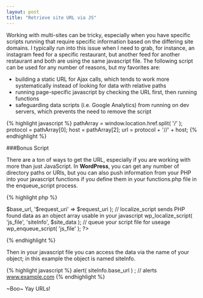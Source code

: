 ```yaml
---
layout: post
title: "Retrieve site URL via JS"
---
```


Working with multi-sites can be tricky, especially when you have specific scripts running that require specific information based on the differing site domains. I typically run into this issue when I need to grab, for instance, an instagram feed for a specific restaurant, but another feed for another restaurant and both are using the same javascript file. The following script can be used for any number of reasons, but my favorites are:

* building a static URL for Ajax calls, which tends to work more systematically instead of looking for data with relative paths
* running page-specific javascript by checking the URL first, then running functions
* safeguarding data scripts (i.e. Google Analytics) from running on dev servers, which prevents the need to remove the script


{% highlight javascript %}
pathArray = window.location.href.split( '/' );
protocol = pathArray[0];
host = pathArray[2];
url = protocol + '//' + host;
{% endhighlight %}

###Bonus Script

There are a ton of ways to get the URL, especially if you are working with more than just JavaScript. In **WordPress**, you can get any number of directory paths or URIs, but you can also push information from your PHP into your javascript functions if you define them in your <span>functions.php</span> file in the <span>enqueue_script</span> process.

{% highlight php %}
<?php
wp_register_script( 'js_file', 'path/to/site.js' );
// get base URL
$base_url = $_SERVER['SERVER_NAME'];
// get request URI for finding the full path for sub pages
$request_uri = $_SERVER['REQUEST_URI'];
// build an array of data to pass to your javascript file
$site_data = array( 'base_url' => $base_url, '$request_uri' => $request_uri );
// localize_script sends PHP found data as an object array usable in your javascript
wp_localize_script( 'js_file', 'siteInfo', $site_data );
// queue your script file for useage
wp_enqueue_script( 'js_file' );
?>
{% endhighlight %}

Then in your javascript file you can access the data via the name of your object; in this example the object is named <span>siteInfo</span>.

{% highlight javascript %}
alert( siteInfo.base_url ) ; // alerts www.example.com
{% endhighlight %}

~Boo~ Yay URLs!